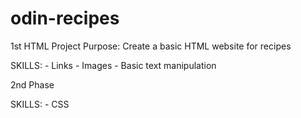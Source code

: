 # odin-recipes

1st HTML Project 
Purpose: Create a basic HTML website for recipes 

SKILLS: 
    - Links 
    - Images 
    - Basic text manipulation

2nd Phase

SKILLS: 
    - CSS 